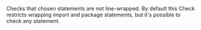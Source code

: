 Checks that chosen statements are not line-wrapped. By default this Check restricts wrapping import and package statements, but it's possible to check any statement.
